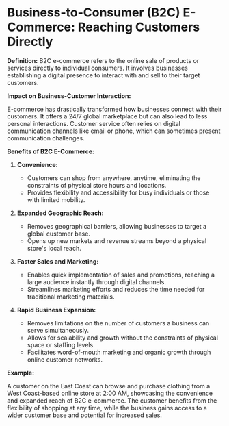 # Business-to-Consumer (B2C) E-Commerce: Reaching Customers Directly

**Definition:** B2C e-commerce refers to the online sale of products or services directly to individual consumers. It involves businesses establishing a digital presence to interact with and sell to their target customers.

**Impact on Business-Customer Interaction:**

E-commerce has drastically transformed how businesses connect with their customers. It offers a 24/7 global marketplace but can also lead to less personal interactions. Customer service often relies on digital communication channels like email or phone, which can sometimes present communication challenges.

**Benefits of B2C E-Commerce:**

1. **Convenience:**
   * Customers can shop from anywhere, anytime, eliminating the constraints of physical store hours and locations.
   * Provides flexibility and accessibility for busy individuals or those with limited mobility.

2. **Expanded Geographic Reach:**
   * Removes geographical barriers, allowing businesses to target a global customer base.
   * Opens up new markets and revenue streams beyond a physical store's local reach.

3. **Faster Sales and Marketing:**
   * Enables quick implementation of sales and promotions, reaching a large audience instantly through digital channels.
   * Streamlines marketing efforts and reduces the time needed for traditional marketing materials.

4. **Rapid Business Expansion:**
   * Removes limitations on the number of customers a business can serve simultaneously.
   * Allows for scalability and growth without the constraints of physical space or staffing levels.
   * Facilitates word-of-mouth marketing and organic growth through online customer networks.

**Example:**

A customer on the East Coast can browse and purchase clothing from a West Coast-based online store at 2:00 AM, showcasing the convenience and expanded reach of B2C e-commerce. The customer benefits from the flexibility of shopping at any time, while the business gains access to a wider customer base and potential for increased sales.

